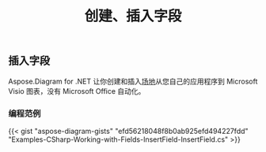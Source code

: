 ﻿---
title: 创建、插入字段
type: docs
weight: 10
url: /zh/net/create-insert-fields/
description: 如何使用 C# Diagram API 创建、插入字段。
---
## **插入字段**
Aspose.Diagram for .NET 让你创建和插入[场地](https://reference.aspose.com/diagram/net/aspose.diagram/field)从您自己的应用程序到 Microsoft Visio 图表，没有 Microsoft Office 自动化。
### **编程范例**
{{< gist "aspose-diagram-gists" "efd56218048f8b0ab925efd494227fdd" "Examples-CSharp-Working-with-Fields-InsertField-InsertField.cs" >}}
